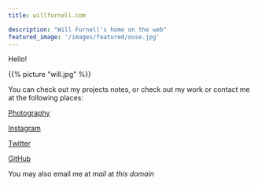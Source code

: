 ```yaml
---
title: willfurnell.com

description: "Will Furnell's home on the web"
featured_image: '/images/featured/ouse.jpg'
---
```


Hello!

{{% picture "will.jpg" %}}

You can check out my projects notes, or check out my work or contact me at the following places:

[Photography](https://wills.photography)

[Instagram](https://instagram.com/willfurnell/)

[Twitter](https://twitter.com/willfurnell)

[GitHub](https://github.com/willfurnell)

You may also email me at _mail_ at _this domain_